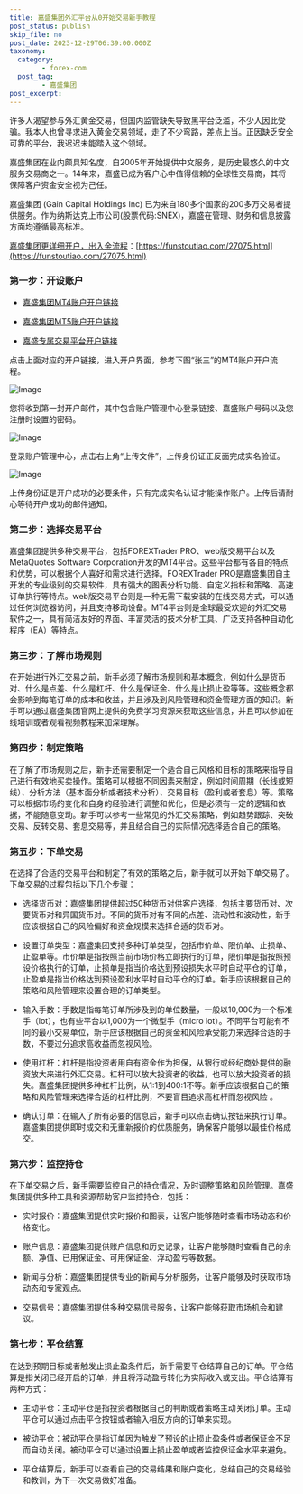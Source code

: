 ```yaml
---
title: 嘉盛集团外汇平台从0开始交易新手教程
post_status: publish
skip_file: no
post_date: 2023-12-29T06:39:00.000Z
taxonomy:
  category:
        - forex-com
  post_tag:
        - 嘉盛集团
post_excerpt: 
---
```

许多人渴望参与外汇黄金交易，但国内监管缺失导致黑平台泛滥，不少人因此受骗。我本人也曾寻求进入黄金交易领域，走了不少弯路，差点上当。正因缺乏安全可靠的平台，我迟迟未能踏入这个领域。

嘉盛集团在业内颇具知名度，自2005年开始提供中文服务，是历史最悠久的中文服务交易商之一。14年来，嘉盛已成为客户心中值得信赖的全球性交易商，其将保障客户资金安全视为己任。

嘉盛集团 (Gain Capital Holdings Inc) 已为来自180多个国家的200多万交易者提供服务。作为纳斯达克上市公司(股票代码:SNEX)，嘉盛在管理、财务和信息披露方面均遵循最高标准。

[嘉盛集团更详细开户，出入金流程](https://funstoutiao.com/27075.html)：[https://funstoutiao.com/27075.html](https://funstoutiao.com/27075.html)

### 第一步：开设账户

* [嘉盛集团MT4账户开户链接](https://s.ssgg.net/jsmt4)

* [嘉盛集团MT5账户开户链接](https://s.ssgg.net/jsmt5)

* [嘉盛专属交易平台开户链接](https://s.ssgg.net/js)

点击上面对应的开户链接，进入开户界面，参考下图“张三”的MT4账户开户流程。

![Image](https://prod-files-secure.s3.us-west-2.amazonaws.com/39ed1227-6d7d-4570-be36-9ccd4a2c4241/7a167aea-686b-400d-af59-4e18eb607a40/640.png?X-Amz-Algorithm=AWS4-HMAC-SHA256&X-Amz-Content-Sha256=UNSIGNED-PAYLOAD&X-Amz-Credential=ASIAZI2LB4664FK6XA5J%2F20250509%2Fus-west-2%2Fs3%2Faws4_request&X-Amz-Date=20250509T161309Z&X-Amz-Expires=3600&X-Amz-Security-Token=IQoJb3JpZ2luX2VjEOj%2F%2F%2F%2F%2F%2F%2F%2F%2F%2FwEaCXVzLXdlc3QtMiJHMEUCIDIVkukNjYzwyk%2BFIstSlouwPtZHrjBrrcLsyfotyJ77AiEAuf1LZToN5Hn92u7s2gkca69PGTjvpufq4zhK8C7tcVEqiAQIkf%2F%2F%2F%2F%2F%2F%2F%2F%2F%2FARAAGgw2Mzc0MjMxODM4MDUiDKy3cvxq6MNruYawzircA7WgpTjcFcpJ06NbZJpomuK2jU5YXOVxYEKoOxeHaMtQjB8V8gd96iDTaOuTieXOVHd4I7jM%2F1Hqt6OI8YzEFw0GfPYAf%2BF4%2FXvntBMPc8UU8yWHG8nUhk87ZfhnrRRtHXS6KzP9N6On94j%2FfE3mxur4K%2BdB8HYJEHz511cDKpFetYt0IwShKyQxenmE%2BQWp3j8B%2FkEux4gaqncUbdCYxCTSm7D5V5T9SGBqxrHFk7gft8EWkVrW7tR0JC1vpZ5enjEz9we0W7xjet0ONlYLWjj9FCHnG47xVsRTDvxU5fy0SpuIbqBqjAg17qUMLT4IUKaqa119hi9NqTK58YIhLIf19gQyCn4aEr%2FWXAvRS8l8XDYC9ksFhzmAaoEoNfRaL6SypWsXkllb6XMGN2N%2F1adm3%2FqfJTIwafwOkFrqHB0gDx9WZp7YP99DozLNdVZp8awIATanEMejf8ghUIu1H%2B3DUTPDnfurkcI2l%2Fr0hz%2BQj2ciA6gYmFJOkwTedtJr38pwhGqucmGgWpINtJWvLvJJJTxYiuAbkG2klyYsytbAMfsyd2%2FStrWMKcLJgCLPbOfba6MJnpL71BrNtqBz0%2B7W89DfI5PLq1eFJlIjUVQKwnketdSMe%2Fjj8NxqMJS8%2BMAGOqUBRF0NH8LbFVL9JOwbxd%2F7FNRNICvDkWGOgN2fyBDbof1AJELejGpW83hBQHWtZcz6c5LcDZMEwCBscRZO10qfAZWGUDJ3uTMG896YW9MG4uqqlz6DWhMKPsu4rJSlelexhiUMwy%2B1H2%2FdozlbTvRjIfoxmbiCP5ICvNq2X5rwM%2FNGDBqVtmaBN%2BmBuo%2FApIjycTc08NaX8Sw0GChEXrA%2BCYbs6h9V&X-Amz-Signature=e241e2464cc0f2a34ff86f716f22c87ba8623415b1708035ca2cdef5cca8b555&X-Amz-SignedHeaders=host&x-id=GetObject)

您将收到第一封开户邮件，其中包含账户管理中心登录链接、嘉盛账户号码以及您注册时设置的密码。

![Image](https://prod-files-secure.s3.us-west-2.amazonaws.com/39ed1227-6d7d-4570-be36-9ccd4a2c4241/eaa1c6b3-2877-4284-a0e1-530e222c27fb/image.png?X-Amz-Algorithm=AWS4-HMAC-SHA256&X-Amz-Content-Sha256=UNSIGNED-PAYLOAD&X-Amz-Credential=ASIAZI2LB4664FK6XA5J%2F20250509%2Fus-west-2%2Fs3%2Faws4_request&X-Amz-Date=20250509T161309Z&X-Amz-Expires=3600&X-Amz-Security-Token=IQoJb3JpZ2luX2VjEOj%2F%2F%2F%2F%2F%2F%2F%2F%2F%2FwEaCXVzLXdlc3QtMiJHMEUCIDIVkukNjYzwyk%2BFIstSlouwPtZHrjBrrcLsyfotyJ77AiEAuf1LZToN5Hn92u7s2gkca69PGTjvpufq4zhK8C7tcVEqiAQIkf%2F%2F%2F%2F%2F%2F%2F%2F%2F%2FARAAGgw2Mzc0MjMxODM4MDUiDKy3cvxq6MNruYawzircA7WgpTjcFcpJ06NbZJpomuK2jU5YXOVxYEKoOxeHaMtQjB8V8gd96iDTaOuTieXOVHd4I7jM%2F1Hqt6OI8YzEFw0GfPYAf%2BF4%2FXvntBMPc8UU8yWHG8nUhk87ZfhnrRRtHXS6KzP9N6On94j%2FfE3mxur4K%2BdB8HYJEHz511cDKpFetYt0IwShKyQxenmE%2BQWp3j8B%2FkEux4gaqncUbdCYxCTSm7D5V5T9SGBqxrHFk7gft8EWkVrW7tR0JC1vpZ5enjEz9we0W7xjet0ONlYLWjj9FCHnG47xVsRTDvxU5fy0SpuIbqBqjAg17qUMLT4IUKaqa119hi9NqTK58YIhLIf19gQyCn4aEr%2FWXAvRS8l8XDYC9ksFhzmAaoEoNfRaL6SypWsXkllb6XMGN2N%2F1adm3%2FqfJTIwafwOkFrqHB0gDx9WZp7YP99DozLNdVZp8awIATanEMejf8ghUIu1H%2B3DUTPDnfurkcI2l%2Fr0hz%2BQj2ciA6gYmFJOkwTedtJr38pwhGqucmGgWpINtJWvLvJJJTxYiuAbkG2klyYsytbAMfsyd2%2FStrWMKcLJgCLPbOfba6MJnpL71BrNtqBz0%2B7W89DfI5PLq1eFJlIjUVQKwnketdSMe%2Fjj8NxqMJS8%2BMAGOqUBRF0NH8LbFVL9JOwbxd%2F7FNRNICvDkWGOgN2fyBDbof1AJELejGpW83hBQHWtZcz6c5LcDZMEwCBscRZO10qfAZWGUDJ3uTMG896YW9MG4uqqlz6DWhMKPsu4rJSlelexhiUMwy%2B1H2%2FdozlbTvRjIfoxmbiCP5ICvNq2X5rwM%2FNGDBqVtmaBN%2BmBuo%2FApIjycTc08NaX8Sw0GChEXrA%2BCYbs6h9V&X-Amz-Signature=d6c7d23de5cbad6286ad9db6d1810ff1ef004d0a81dde84c1c0b44d368f1f725&X-Amz-SignedHeaders=host&x-id=GetObject)

登录账户管理中心，点击右上角“上传文件”，上传身份证正反面完成实名验证。

![Image](https://prod-files-secure.s3.us-west-2.amazonaws.com/39ed1227-6d7d-4570-be36-9ccd4a2c4241/54090639-09fc-46b4-a135-e0289f707147/image.png?X-Amz-Algorithm=AWS4-HMAC-SHA256&X-Amz-Content-Sha256=UNSIGNED-PAYLOAD&X-Amz-Credential=ASIAZI2LB4664FK6XA5J%2F20250509%2Fus-west-2%2Fs3%2Faws4_request&X-Amz-Date=20250509T161309Z&X-Amz-Expires=3600&X-Amz-Security-Token=IQoJb3JpZ2luX2VjEOj%2F%2F%2F%2F%2F%2F%2F%2F%2F%2FwEaCXVzLXdlc3QtMiJHMEUCIDIVkukNjYzwyk%2BFIstSlouwPtZHrjBrrcLsyfotyJ77AiEAuf1LZToN5Hn92u7s2gkca69PGTjvpufq4zhK8C7tcVEqiAQIkf%2F%2F%2F%2F%2F%2F%2F%2F%2F%2FARAAGgw2Mzc0MjMxODM4MDUiDKy3cvxq6MNruYawzircA7WgpTjcFcpJ06NbZJpomuK2jU5YXOVxYEKoOxeHaMtQjB8V8gd96iDTaOuTieXOVHd4I7jM%2F1Hqt6OI8YzEFw0GfPYAf%2BF4%2FXvntBMPc8UU8yWHG8nUhk87ZfhnrRRtHXS6KzP9N6On94j%2FfE3mxur4K%2BdB8HYJEHz511cDKpFetYt0IwShKyQxenmE%2BQWp3j8B%2FkEux4gaqncUbdCYxCTSm7D5V5T9SGBqxrHFk7gft8EWkVrW7tR0JC1vpZ5enjEz9we0W7xjet0ONlYLWjj9FCHnG47xVsRTDvxU5fy0SpuIbqBqjAg17qUMLT4IUKaqa119hi9NqTK58YIhLIf19gQyCn4aEr%2FWXAvRS8l8XDYC9ksFhzmAaoEoNfRaL6SypWsXkllb6XMGN2N%2F1adm3%2FqfJTIwafwOkFrqHB0gDx9WZp7YP99DozLNdVZp8awIATanEMejf8ghUIu1H%2B3DUTPDnfurkcI2l%2Fr0hz%2BQj2ciA6gYmFJOkwTedtJr38pwhGqucmGgWpINtJWvLvJJJTxYiuAbkG2klyYsytbAMfsyd2%2FStrWMKcLJgCLPbOfba6MJnpL71BrNtqBz0%2B7W89DfI5PLq1eFJlIjUVQKwnketdSMe%2Fjj8NxqMJS8%2BMAGOqUBRF0NH8LbFVL9JOwbxd%2F7FNRNICvDkWGOgN2fyBDbof1AJELejGpW83hBQHWtZcz6c5LcDZMEwCBscRZO10qfAZWGUDJ3uTMG896YW9MG4uqqlz6DWhMKPsu4rJSlelexhiUMwy%2B1H2%2FdozlbTvRjIfoxmbiCP5ICvNq2X5rwM%2FNGDBqVtmaBN%2BmBuo%2FApIjycTc08NaX8Sw0GChEXrA%2BCYbs6h9V&X-Amz-Signature=62caba7a8649e85943227e8c2338da8e0e1a34c1bd0dccbbfb0ebf253751882b&X-Amz-SignedHeaders=host&x-id=GetObject)

上传身份证是开户成功的必要条件，只有完成实名认证才能操作账户。上传后请耐心等待开户成功的邮件通知。

### 第二步：选择交易平台

嘉盛集团提供多种交易平台，包括FOREXTrader PRO、web版交易平台以及MetaQuotes Software Corporation开发的MT4平台。这些平台都有各自的特点和优势，可以根据个人喜好和需求进行选择。FOREXTrader PRO是嘉盛集团自主开发的专业级别的交易软件，具有强大的图表分析功能、自定义指标和策略、高速订单执行等特点。web版交易平台则是一种无需下载安装的在线交易方式，可以通过任何浏览器访问，并且支持移动设备。MT4平台则是全球最受欢迎的外汇交易软件之一，具有简洁友好的界面、丰富灵活的技术分析工具、广泛支持各种自动化程序（EA）等特点。

### 第三步：了解市场规则

在开始进行外汇交易之前，新手必须了解市场规则和基本概念，例如什么是货币对、什么是点差、什么是杠杆、什么是保证金、什么是止损止盈等等。这些概念都会影响到每笔订单的成本和收益，并且涉及到风险管理和资金管理方面的知识。新手可以通过嘉盛集团官网上提供的免费学习资源来获取这些信息，并且可以参加在线培训或者观看视频教程来加深理解。

### 第四步：制定策略

在了解了市场规则之后，新手还需要制定一个适合自己风格和目标的策略来指导自己进行有效地买卖操作。策略可以根据不同因素来制定，例如时间周期（长线或短线）、分析方法（基本面分析或者技术分析）、交易目标（盈利或者套息）等。策略可以根据市场的变化和自身的经验进行调整和优化，但是必须有一定的逻辑和依据，不能随意变动。新手可以参考一些常见的外汇交易策略，例如趋势跟踪、突破交易、反转交易、套息交易等，并且结合自己的实际情况选择适合自己的策略。

### 第五步：下单交易

在选择了合适的交易平台和制定了有效的策略之后，新手就可以开始下单交易了。下单交易的过程包括以下几个步骤：

* 选择货币对：嘉盛集团提供超过50种货币对供客户选择，包括主要货币对、次要货币对和异国货币对。不同的货币对有不同的点差、流动性和波动性，新手应该根据自己的风险偏好和资金规模来选择合适的货币对。

* 设置订单类型：嘉盛集团支持多种订单类型，包括市价单、限价单、止损单、止盈单等。市价单是指按照当前市场价格立即执行的订单，限价单是指按照预设价格执行的订单，止损单是指当价格达到预设损失水平时自动平仓的订单，止盈单是指当价格达到预设盈利水平时自动平仓的订单。新手应该根据自己的策略和风险管理来设置合理的订单类型。

* 输入手数：手数是指每笔订单所涉及到的单位数量，一般以10,000为一个标准手（lot），也有些平台以1,000为一个微型手（micro lot）。不同平台可能有不同的最小交易单位，新手应该根据自己的资金和风险承受能力来选择合适的手数，不要过分追求高收益而忽视风险。

* 使用杠杆：杠杆是指投资者用自有资金作为担保，从银行或经纪商处提供的融资放大来进行外汇交易。杠杆可以放大投资者的收益，也可以放大投资者的损失。嘉盛集团提供多种杠杆比例，从1:1到400:1不等。新手应该根据自己的策略和风险管理来选择合适的杠杆比例，不要盲目追求高杠杆而忽视风险 。

* 确认订单：在输入了所有必要的信息后，新手可以点击确认按钮来执行订单。嘉盛集团提供即时成交和无重新报价的优质服务，确保客户能够以最佳价格成交。

### 第六步：监控持仓

在下单交易之后，新手需要监控自己的持仓情况，及时调整策略和风险管理。嘉盛集团提供多种工具和资源帮助客户监控持仓，包括：

* 实时报价：嘉盛集团提供实时报价和图表，让客户能够随时查看市场动态和价格变化。

* 账户信息：嘉盛集团提供账户信息和历史记录，让客户能够随时查看自己的余额、净值、已用保证金、可用保证金、浮动盈亏等数据。

* 新闻与分析：嘉盛集团提供专业的新闻与分析服务，让客户能够及时获取市场动态和专家观点。

* 交易信号：嘉盛集团提供多种交易信号服务，让客户能够获取市场机会和建议。

### 第七步：平仓结算

在达到预期目标或者触发止损止盈条件后，新手需要平仓结算自己的订单。平仓结算是指关闭已经开启的订单，并且将浮动盈亏转化为实际收入或支出。平仓结算有两种方式：

* 主动平仓：主动平仓是指投资者根据自己的判断或者策略主动关闭订单。主动平仓可以通过点击平仓按钮或者输入相反方向的订单来实现。

* 被动平仓：被动平仓是指订单因为触发了预设的止损止盈条件或者保证金不足而自动关闭。被动平仓可以通过设置止损止盈单或者监控保证金水平来避免。

* 平仓结算后，新手可以查看自己的交易结果和账户变化，总结自己的交易经验和教训，为下一次交易做好准备。